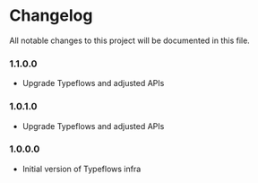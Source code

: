 # Changelog

All notable changes to this project will be documented in this file.

### 1.1.0.0
- Upgrade Typeflows and adjusted APIs

### 1.0.1.0
- Upgrade Typeflows and adjusted APIs

### 1.0.0.0
- Initial version of Typeflows infra
